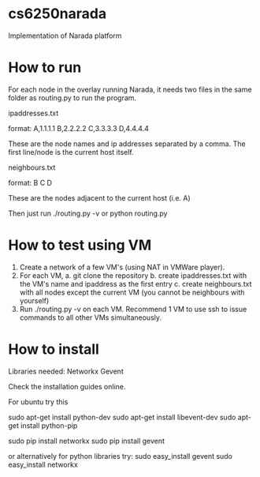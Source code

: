 cs6250narada
============

Implementation of Narada platform


How to run
==========
For each node in the overlay running Narada, it needs two files in the same
folder as routing.py to run the program.

ipaddresses.txt

format:
A,1.1.1.1
B,2.2.2.2
C,3.3.3.3
D,4.4.4.4

These are the node names and ip addresses separated by a comma. The first
line/node is the current host itself.

neighbours.txt

format:
B
C
D

These are the nodes adjacent to the current host (i.e. A)

Then just run ./routing.py -v or python routing.py

How to test using VM
====================
1. Create a network of a few VM's (using NAT in VMWare player). 
2. For each VM,
    a. git clone the repository
    b. create ipaddresses.txt with the VM's name and ipaddress as the first
       entry
    c. create neighbours.txt with all nodes except the current VM (you cannot
       be neighbours with yourself)
3. Run ./routing.py -v on each VM. Recommend 1 VM to use ssh to issue commands
   to all other VMs simultaneously.


How to install
==============
Libraries needed:
Networkx
Gevent

Check the installation guides online. 

For ubuntu try this

sudo apt-get install python-dev
sudo apt-get install libevent-dev
sudo apt-get install python-pip

sudo pip install networkx
sudo pip install gevent

or alternatively for python libraries try:
sudo easy_install gevent
sudo easy_install networkx


